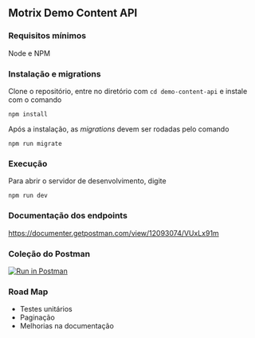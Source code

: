 ## Motrix Demo Content API

### Requisitos mínimos
Node e NPM
### Instalação e migrations
Clone o repositório, entre no diretório com `cd demo-content-api` e instale com o comando
```
npm install
```

Após a instalação, as _migrations_ devem ser rodadas pelo comando    
 ```
 npm run migrate
 ```

### Execução
Para abrir o servidor de desenvolvimento, digite    
```
npm run dev
```
### Documentação dos endpoints
https://documenter.getpostman.com/view/12093074/VUxLx91m

### Coleção do Postman
[![Run in Postman](https://run.pstmn.io/button.svg)](https://app.getpostman.com/run-collection/12093074-7a793f0f-ea23-4d93-a275-7acdbffdb85d?action=collection%2Ffork&collection-url=entityId%3D12093074-7a793f0f-ea23-4d93-a275-7acdbffdb85d%26entityType%3Dcollection%26workspaceId%3Dbc2ebcec-3e06-4559-96bc-b1c840740014)

### Road Map
- Testes unitários
- Paginação
- Melhorias na documentação